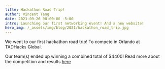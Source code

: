 ```yaml
---
title: Hackathon Road Trip!
author: Vincent Tang
date: 2021-09-26 00:00:00 -5:00
intro: Launching our first networking event! And a new website!
hero_img: /_assets/img/blog/2021/hackathon_road_trip.jpg
---
```


We went to our first hackathon road trip! To compete in Orlando at TADHacks Global. 

Our team(s) ended up winning a combined total of $4400! Read more about the competition and results [here](https://blog.tadhack.com/2021/09/26/tadhack-global-2021-summary/) ​